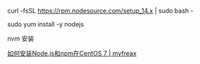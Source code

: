 curl -fsSL https://rpm.nodesource.com/setup_14.x | sudo bash -

sudo yum install -y nodejs





nvm 安装

[如何安装Node.js和npm在CentOS 7 | myfreax](https://www.myfreax.com/how-to-install-node-js-on-centos-7/)

